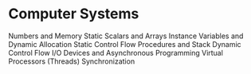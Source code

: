 # Computer Systems

Numbers and Memory
Static Scalars and Arrays
Instance Variables and Dynamic Allocation
Static Control Flow
Procedures and Stack
Dynamic Control Flow
I/O Devices and Asynchronous Programming
Virtual Processors (Threads)
Synchronization
